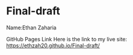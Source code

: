 # Final-draft
Name:Ethan Zaharia 

GitHub Pages Link Here is the link to my live site: https://ethzah20.github.io/Final-draft/
